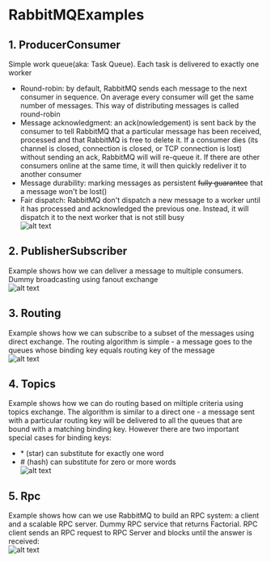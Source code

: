 # RabbitMQExamples

## 1. ProducerConsumer
Simple work queue(aka: Task Queue). Each task is delivered to exactly one worker <br />
- Round-robin: by default, RabbitMQ sends each message to the next consumer in sequence. On average every consumer will get the same number of messages. This way of distributing messages is called round-robin <br />
- Message acknowledgment: an ack(nowledgement) is sent back by the consumer to tell RabbitMQ that a particular message has been received, processed and that RabbitMQ is free to delete it. If a consumer dies (its channel is closed, connection is closed, or TCP connection is lost) without sending an ack, RabbitMQ will will re-queue it. If there are other consumers online at the same time, it will then quickly redeliver it to another consumer<br />
- Message durability: marking messages as persistent ~~fully guarantee~~ that a message won't be lost()<br />
- Fair dispatch: RabbitMQ don't dispatch a new message to a worker until it has processed and acknowledged the previous one. Instead, it will dispatch it to the next worker that is not still busy<br />
![alt text](https://github.com/spacedema/RabbitMQExamples/blob/master/ProducerConsumer/consumerProducer.png)

## 2. PublisherSubscriber
Example shows how we can deliver a message to multiple consumers. Dummy broadcasting using fanout exchange<br />
![alt text](https://github.com/spacedema/RabbitMQExamples/blob/master/PublisherSubscriber/fanout.png)

## 3. Routing
Example shows how we can subscribe to a subset of the messages using direct exchange. The routing algorithm is simple - a message goes to the queues whose binding key equals routing key of the message<br />
![alt text](https://github.com/spacedema/RabbitMQExamples/blob/master/Routing/directExchange.png)

## 4. Topics
Example shows how we can do routing based on miltiple criteria using topics exchange. The algorithm is similar to a direct one - a message sent with a particular routing key will be delivered to all the queues that are bound with a matching binding key. However there are two important special cases for binding keys:<br />
- \* (star) can substitute for exactly one word<br />
- \# (hash) can substitute for zero or more words<br />
![alt text](https://github.com/spacedema/RabbitMQExamples/blob/master/Topics/topicExchange.png)

## 5. Rpc
Example shows how can we use RabbitMQ to build an RPC system: a client and a scalable RPC server. Dummy RPC service that returns Factorial. RPC client sends an RPC request to RPC Server and blocks until the answer is received:<br />
![alt text](https://github.com/spacedema/RabbitMQExamples/blob/master/Rpc/rpc.png)
